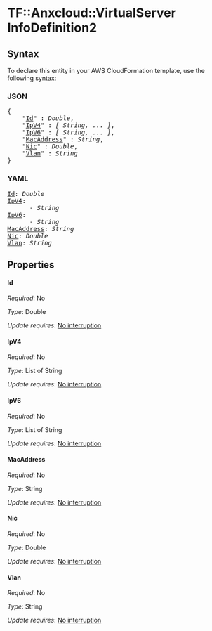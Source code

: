 # TF::Anxcloud::VirtualServer InfoDefinition2

## Syntax

To declare this entity in your AWS CloudFormation template, use the following syntax:

### JSON

<pre>
{
    "<a href="#id" title="Id">Id</a>" : <i>Double</i>,
    "<a href="#ipv4" title="IpV4">IpV4</a>" : <i>[ String, ... ]</i>,
    "<a href="#ipv6" title="IpV6">IpV6</a>" : <i>[ String, ... ]</i>,
    "<a href="#macaddress" title="MacAddress">MacAddress</a>" : <i>String</i>,
    "<a href="#nic" title="Nic">Nic</a>" : <i>Double</i>,
    "<a href="#vlan" title="Vlan">Vlan</a>" : <i>String</i>
}
</pre>

### YAML

<pre>
<a href="#id" title="Id">Id</a>: <i>Double</i>
<a href="#ipv4" title="IpV4">IpV4</a>: <i>
      - String</i>
<a href="#ipv6" title="IpV6">IpV6</a>: <i>
      - String</i>
<a href="#macaddress" title="MacAddress">MacAddress</a>: <i>String</i>
<a href="#nic" title="Nic">Nic</a>: <i>Double</i>
<a href="#vlan" title="Vlan">Vlan</a>: <i>String</i>
</pre>

## Properties

#### Id

_Required_: No

_Type_: Double

_Update requires_: [No interruption](https://docs.aws.amazon.com/AWSCloudFormation/latest/UserGuide/using-cfn-updating-stacks-update-behaviors.html#update-no-interrupt)

#### IpV4

_Required_: No

_Type_: List of String

_Update requires_: [No interruption](https://docs.aws.amazon.com/AWSCloudFormation/latest/UserGuide/using-cfn-updating-stacks-update-behaviors.html#update-no-interrupt)

#### IpV6

_Required_: No

_Type_: List of String

_Update requires_: [No interruption](https://docs.aws.amazon.com/AWSCloudFormation/latest/UserGuide/using-cfn-updating-stacks-update-behaviors.html#update-no-interrupt)

#### MacAddress

_Required_: No

_Type_: String

_Update requires_: [No interruption](https://docs.aws.amazon.com/AWSCloudFormation/latest/UserGuide/using-cfn-updating-stacks-update-behaviors.html#update-no-interrupt)

#### Nic

_Required_: No

_Type_: Double

_Update requires_: [No interruption](https://docs.aws.amazon.com/AWSCloudFormation/latest/UserGuide/using-cfn-updating-stacks-update-behaviors.html#update-no-interrupt)

#### Vlan

_Required_: No

_Type_: String

_Update requires_: [No interruption](https://docs.aws.amazon.com/AWSCloudFormation/latest/UserGuide/using-cfn-updating-stacks-update-behaviors.html#update-no-interrupt)

